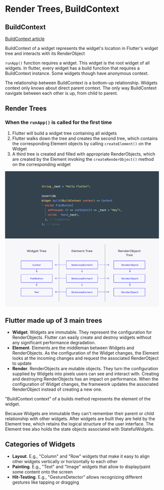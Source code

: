# Render Trees, BuildContext

## BuildContext

[BuildContext article](https://getstream.io/blog/flutter-buildcontext/)

BuildContext of a widget represents the widget's location in Flutter's widget tree and interacts with its RenderObject

`runApp()` function requires a widget. This widget is the root widget of all widgets. In flutter, every widget has a build function that requires a BuildContext instance. Some widgets though have anonymous context.

The relationship between BuildContext is a bottom-up relationship. Widgets context only knows about direct parent context. The only way BuildContext navigate between each other is up, from child to parent.

## Render Trees

### When the `runApp()` is called for the first time

1. Flutter will build a widget tree containing all widgets
2. Flutter walks down the tree and creates the second tree, which contains the corresponding Element objects by calling `createElement()` on the Widget
3. A third tree is created and filled with appropriate RenderObjects, which are created by the Element invoking the `createRenderObject()` method on the corresponding widget

<img src="/docs/images/widget.png" width="600">
<img src="/docs/images/render_trees.png" width="600">

## Flutter made up of 3 main trees

- __Widget__. Widgets are immutable. They represent the configuration for RenderObjects. Flutter can easily create and destroy widgets without any significant performance degradation.
- __Element__. Elements are the middleman between Widgets and RenderObjects. As the configuration of the Widget changes, the Element looks at the incoming changes and request the associated RenderObject to update
- __Render__. RenderObjects are mutable objects. They turn the configuration supplied by Widgets into pixels users can see and interact with. Creating and destroying RenderObjects has an impact on performance. When the configuration of Widget changes, the framework updates the associated RenderObject instead of creating a new one.

"BuildContext context" of a builds method represents the element of the widget.

Because Widgets are immutable they can't remember their parent or child relationship with other widgets. After widgets are built they are held by the Element tree, which retains the logical structure of the user interface. The Element tree also holds the state objects associated with StatefulWidgets.

## Categories of Widgets

- __Layout__. E.g., "Column" and "Row" widgets that make it easy to align other widgets vertically or horizontally to each other
- __Painting__. E.g., "Text" and "Image" widgets that allow to display/paint some content onto the screen
- __Hit-Testing__. E.g., "GestureDetector" allows recognizing different gestures like tapping or dragging
